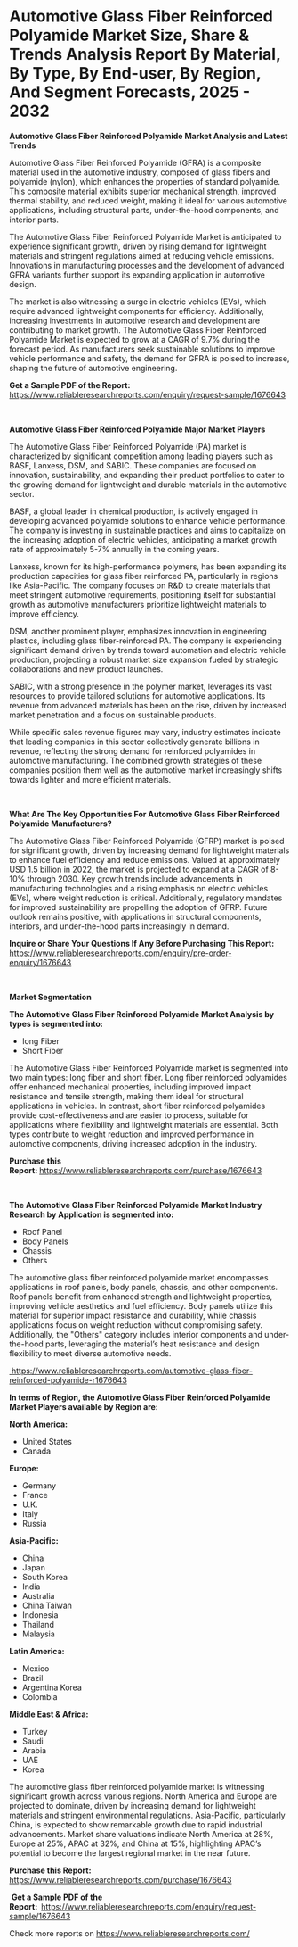 <p><h1>Automotive Glass Fiber Reinforced Polyamide Market Size, Share & Trends Analysis Report By Material, By Type, By End-user, By Region, And Segment Forecasts, 2025 - 2032</h1></p><p><strong>Automotive Glass Fiber Reinforced Polyamide Market Analysis and Latest Trends</strong></p>
<p><p>Automotive Glass Fiber Reinforced Polyamide (GFRA) is a composite material used in the automotive industry, composed of glass fibers and polyamide (nylon), which enhances the properties of standard polyamide. This composite material exhibits superior mechanical strength, improved thermal stability, and reduced weight, making it ideal for various automotive applications, including structural parts, under-the-hood components, and interior parts.</p><p>The Automotive Glass Fiber Reinforced Polyamide Market is anticipated to experience significant growth, driven by rising demand for lightweight materials and stringent regulations aimed at reducing vehicle emissions. Innovations in manufacturing processes and the development of advanced GFRA variants further support its expanding application in automotive design.</p><p>The market is also witnessing a surge in electric vehicles (EVs), which require advanced lightweight components for efficiency. Additionally, increasing investments in automotive research and development are contributing to market growth. The Automotive Glass Fiber Reinforced Polyamide Market is expected to grow at a CAGR of 9.7% during the forecast period. As manufacturers seek sustainable solutions to improve vehicle performance and safety, the demand for GFRA is poised to increase, shaping the future of automotive engineering.</p></p>
<p><strong>Get a Sample PDF of the Report:&nbsp;</strong> <a href="https://www.reliableresearchreports.com/enquiry/request-sample/1676643?utm_campaign=2233&utm_medium=2&utm_source=Github&utm_content=ia&utm_term=24032025&utm_id=automotive-glass-fiber-reinforced-polyamide">https://www.reliableresearchreports.com/enquiry/request-sample/1676643</a></p>
<p>&nbsp;</p>
<p><strong>Automotive Glass Fiber Reinforced Polyamide Major Market Players</strong></p>
<p><p>The Automotive Glass Fiber Reinforced Polyamide (PA) market is characterized by significant competition among leading players such as BASF, Lanxess, DSM, and SABIC. These companies are focused on innovation, sustainability, and expanding their product portfolios to cater to the growing demand for lightweight and durable materials in the automotive sector.</p><p>BASF, a global leader in chemical production, is actively engaged in developing advanced polyamide solutions to enhance vehicle performance. The company is investing in sustainable practices and aims to capitalize on the increasing adoption of electric vehicles, anticipating a market growth rate of approximately 5-7% annually in the coming years.</p><p>Lanxess, known for its high-performance polymers, has been expanding its production capacities for glass fiber reinforced PA, particularly in regions like Asia-Pacific. The company focuses on R&D to create materials that meet stringent automotive requirements, positioning itself for substantial growth as automotive manufacturers prioritize lightweight materials to improve efficiency.</p><p>DSM, another prominent player, emphasizes innovation in engineering plastics, including glass fiber-reinforced PA. The company is experiencing significant demand driven by trends toward automation and electric vehicle production, projecting a robust market size expansion fueled by strategic collaborations and new product launches.</p><p>SABIC, with a strong presence in the polymer market, leverages its vast resources to provide tailored solutions for automotive applications. Its revenue from advanced materials has been on the rise, driven by increased market penetration and a focus on sustainable products.</p><p>While specific sales revenue figures may vary, industry estimates indicate that leading companies in this sector collectively generate billions in revenue, reflecting the strong demand for reinforced polyamides in automotive manufacturing. The combined growth strategies of these companies position them well as the automotive market increasingly shifts towards lighter and more efficient materials.</p></p>
<p>&nbsp;</p>
<p><strong>What Are The Key Opportunities For Automotive Glass Fiber Reinforced Polyamide Manufacturers?</strong></p>
<p><p>The Automotive Glass Fiber Reinforced Polyamide (GFRP) market is poised for significant growth, driven by increasing demand for lightweight materials to enhance fuel efficiency and reduce emissions. Valued at approximately USD 1.5 billion in 2022, the market is projected to expand at a CAGR of 8-10% through 2030. Key growth trends include advancements in manufacturing technologies and a rising emphasis on electric vehicles (EVs), where weight reduction is critical. Additionally, regulatory mandates for improved sustainability are propelling the adoption of GFRP. Future outlook remains positive, with applications in structural components, interiors, and under-the-hood parts increasingly in demand.</p></p>
<p><strong>Inquire or Share Your Questions If Any Before Purchasing This Report:</strong> <a href="https://www.reliableresearchreports.com/enquiry/pre-order-enquiry/1676643?utm_campaign=2233&utm_medium=2&utm_source=Github&utm_content=ia&utm_term=24032025&utm_id=automotive-glass-fiber-reinforced-polyamide">https://www.reliableresearchreports.com/enquiry/pre-order-enquiry/1676643</a></p>
<p>&nbsp;</p>
<p><strong>Market Segmentation</strong></p>
<p><strong>The Automotive Glass Fiber Reinforced Polyamide Market Analysis by types is segmented into:</strong></p>
<p><ul><li>long Fiber</li><li>Short Fiber</li></ul></p>
<p><p>The Automotive Glass Fiber Reinforced Polyamide market is segmented into two main types: long fiber and short fiber. Long fiber reinforced polyamides offer enhanced mechanical properties, including improved impact resistance and tensile strength, making them ideal for structural applications in vehicles. In contrast, short fiber reinforced polyamides provide cost-effectiveness and are easier to process, suitable for applications where flexibility and lightweight materials are essential. Both types contribute to weight reduction and improved performance in automotive components, driving increased adoption in the industry.</p></p>
<p><strong>Purchase this Report:&nbsp;</strong><a href="https://www.reliableresearchreports.com/purchase/1676643?utm_campaign=2233&utm_medium=2&utm_source=Github&utm_content=ia&utm_term=24032025&utm_id=automotive-glass-fiber-reinforced-polyamide">https://www.reliableresearchreports.com/purchase/1676643</a></p>
<p>&nbsp;</p>
<p><strong>The Automotive Glass Fiber Reinforced Polyamide Market Industry Research by Application is segmented into:</strong></p>
<p><ul><li>Roof Panel</li><li>Body Panels</li><li>Chassis</li><li>Others</li></ul></p>
<p><p>The automotive glass fiber reinforced polyamide market encompasses applications in roof panels, body panels, chassis, and other components. Roof panels benefit from enhanced strength and lightweight properties, improving vehicle aesthetics and fuel efficiency. Body panels utilize this material for superior impact resistance and durability, while chassis applications focus on weight reduction without compromising safety. Additionally, the "Others" category includes interior components and under-the-hood parts, leveraging the material’s heat resistance and design flexibility to meet diverse automotive needs.</p></p>
<p><a href="https://www.reliableresearchreports.com/automotive-glass-fiber-reinforced-polyamide-r1676643?utm_campaign=2233&utm_medium=2&utm_source=Github&utm_content=ia&utm_term=24032025&utm_id=automotive-glass-fiber-reinforced-polyamide">&nbsp;https://www.reliableresearchreports.com/automotive-glass-fiber-reinforced-polyamide-r1676643</a></p>
<p><strong>In terms of Region, the Automotive Glass Fiber Reinforced Polyamide Market Players available by Region are:</strong></p>
<p>
    <p> <strong> North America: </strong>
        <ul>
            <li>United States</li>
            <li>Canada</li>
        </ul>
        </p> 
    <p> <strong> Europe: </strong>
        <ul>
            <li>Germany</li>
            <li>France</li>
            <li>U.K.</li>
            <li>Italy</li>
            <li>Russia</li>
        </ul>
        </p> 
    <p> <strong> Asia-Pacific: </strong>
        <ul>
            <li>China</li>
            <li>Japan</li>
            <li>South Korea</li>
            <li>India</li>
            <li>Australia</li>
            <li>China Taiwan</li>
            <li>Indonesia</li>
            <li>Thailand</li>
            <li>Malaysia</li>
        </ul>
        </p> 
    <p> <strong> Latin America: </strong>
        <ul>
            <li>Mexico</li>
            <li>Brazil</li>
            <li>Argentina Korea</li>
            <li>Colombia</li>
        </ul>
        </p> 
    <p> <strong> Middle East & Africa: </strong>
        <ul>
            <li>Turkey</li>
            <li>Saudi</li>
            <li>Arabia</li>
            <li>UAE</li>
            <li>Korea</li>
        </ul>
    </p>
    </p>
<p><p>The automotive glass fiber reinforced polyamide market is witnessing significant growth across various regions. North America and Europe are projected to dominate, driven by increasing demand for lightweight materials and stringent environmental regulations. Asia-Pacific, particularly China, is expected to show remarkable growth due to rapid industrial advancements. Market share valuations indicate North America at 28%, Europe at 25%, APAC at 32%, and China at 15%, highlighting APAC’s potential to become the largest regional market in the near future.</p></p>
<p><strong>Purchase this Report: </strong><a href="https://www.reliableresearchreports.com/purchase/1676643?utm_campaign=2233&utm_medium=2&utm_source=Github&utm_content=ia&utm_term=24032025&utm_id=automotive-glass-fiber-reinforced-polyamide">https://www.reliableresearchreports.com/purchase/1676643</a></p>
<p>&nbsp;<strong>Get a Sample PDF of the Report:&nbsp;&nbsp;</strong><a href="https://www.reliableresearchreports.com/enquiry/request-sample/1676643?utm_campaign=2233&utm_medium=2&utm_source=Github&utm_content=ia&utm_term=24032025&utm_id=automotive-glass-fiber-reinforced-polyamide">https://www.reliableresearchreports.com/enquiry/request-sample/1676643</a></p>
<p><strong></strong></p>
<p>Check more reports on <a href="https://www.reliableresearchreports.com/?utm_campaign=2233&utm_medium=2&utm_source=Github&utm_content=ia&utm_term=24032025&utm_id=automotive-glass-fiber-reinforced-polyamide">https://www.reliableresearchreports.com/</a></p>